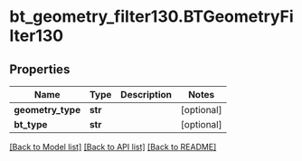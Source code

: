 # bt_geometry_filter130.BTGeometryFilter130

## Properties
Name | Type | Description | Notes
------------ | ------------- | ------------- | -------------
**geometry_type** | **str** |  | [optional] 
**bt_type** | **str** |  | [optional] 

[[Back to Model list]](../README.md#documentation-for-models) [[Back to API list]](../README.md#documentation-for-api-endpoints) [[Back to README]](../README.md)


